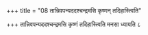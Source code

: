 +++
title = "08 तान्निवपन्यददश्चन्द्रमसि कृष्णन् तदिहास्त्विति"

+++
तान्निवपन्यददश्चन्द्रमसि कृष्णं तदिहास्त्विति मनसा ध्यायति ८